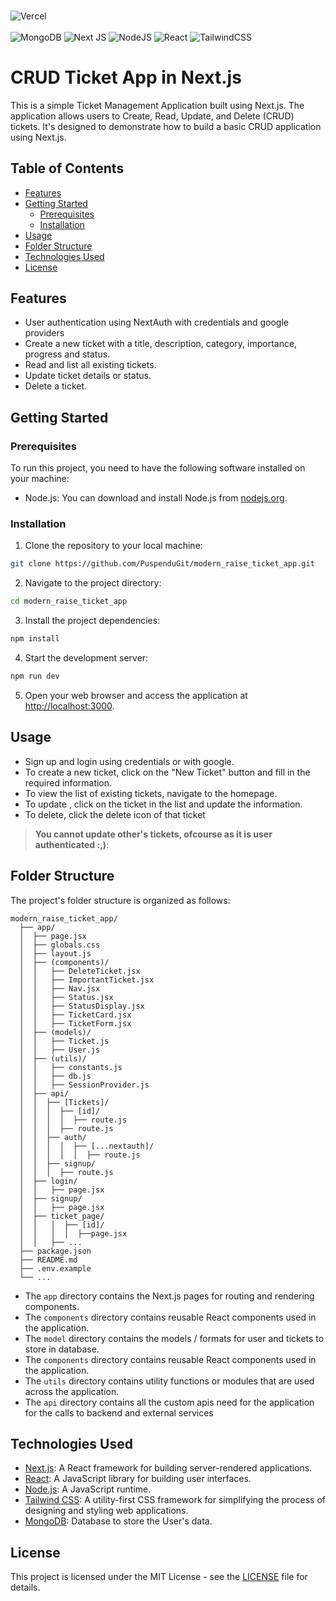 ###
![Vercel](https://therealsujitk-vercel-badge.vercel.app/?app=modern-raise-ticket-app) 
</br>
</br>
![MongoDB](https://img.shields.io/badge/MongoDB-%234ea94b.svg?style=for-the-badge&logo=mongodb&logoColor=white)
	![Next JS](https://img.shields.io/badge/Next-black?style=for-the-badge&logo=next.js&logoColor=white)
 ![NodeJS](https://img.shields.io/badge/node.js-6DA55F?style=for-the-badge&logo=node.js&logoColor=white)
 ![React](https://img.shields.io/badge/react-%2320232a.svg?style=for-the-badge&logo=react&logoColor=%2361DAFB)
 ![TailwindCSS](https://img.shields.io/badge/tailwindcss-%2338B2AC.svg?style=for-the-badge&logo=tailwind-css&logoColor=white)
# CRUD Ticket App in Next.js

This is a simple Ticket Management Application built using Next.js. The application allows users to Create, Read, Update, and Delete (CRUD) tickets. It's designed to demonstrate how to build a basic CRUD application using Next.js.

## Table of Contents

- [Features](#features)
- [Getting Started](#getting-started)
  - [Prerequisites](#prerequisites)
  - [Installation](#installation)
- [Usage](#usage)
- [Folder Structure](#folder-structure)
- [Technologies Used](#technologies-used)
- [License](#license)

## Features

- User authentication using NextAuth with credentials and google providers
- Create a new ticket with a title, description, category, importance, progress and status.
- Read and list all existing tickets.
- Update ticket details or status.
- Delete a ticket.

## Getting Started

### Prerequisites

To run this project, you need to have the following software installed on your machine:

- Node.js: You can download and install Node.js from [nodejs.org](https://nodejs.org/).

### Installation

1. Clone the repository to your local machine:

```bash
git clone https://github.com/PuspenduGit/modern_raise_ticket_app.git
```

2. Navigate to the project directory:

```bash
cd modern_raise_ticket_app
```

3. Install the project dependencies:

```bash
npm install
```

4. Start the development server:

```bash
npm run dev
```

5. Open your web browser and access the application at [http://localhost:3000](http://localhost:3000).

## Usage

- Sign up and login using credentials or with google.
- To create a new ticket, click on the "New Ticket" button and fill in the required information.
- To view the list of existing tickets, navigate to the homepage.
- To update , click on the ticket in the list and update the information.
- To delete, click the delete icon of that ticket
>**You cannot update other's tickets, ofcourse as it is user authenticated :,)**:

## Folder Structure

The project's folder structure is organized as follows:

```
modern_raise_ticket_app/
  ├── app/
  │  ├── page.jsx
  │  ├── globals.css 
  │  ├── layout.js
  │  ├── (components)/
  │  │   ├── DeleteTicket.jsx
  │  │   ├── ImportantTicket.jsx
  │  │   ├── Nav.jsx
  │  │   ├── Status.jsx
  │  │   ├── StatusDisplay.jsx
  │  │   ├── TicketCard.jsx
  │  │   ├── TicketForm.jsx
  │  ├── (models)/
  │  │   ├── Ticket.js
  │  │   ├── User.js
  │  ├── (utils)/
  │  │   ├── constants.js
  │  │   ├── db.js
  │  │   ├── SessionProvider.js
  │  ├── api/
  │  │  ├── [Tickets]/
  │  │  │  ├── [id]/
  │  │  │  │  ├── route.js
  │  │  │  ├── route.js
  │  │  ├── auth/
  │  │  │  │  ├── [...nextauth]/
  │  │  │  │  │  ├── route.js
  │  │  ├── signup/
  │  │  │  ├── route.js
  │  ├── login/
  │  │   ├── page.jsx
  │  ├── signup/
  │  │   ├── page.jsx
  │  ├── ticket_page/
  │  │   │  ├── [id]/
  │  │   │  │  ├──page.jsx
  │  │   ├── ...
  ├── package.json
  ├── README.md
  ├── .env.example
  └── ...
```

- The `app` directory contains the Next.js pages for routing and rendering components.
- The `components` directory contains reusable React components used in the application.
- The `model` directory contains the models / formats for user and tickets to store in database.
- The `components` directory contains reusable React components used in the application.
- The `utils` directory contains utility functions or modules that are used across the application.
- The `api` directory contains all the custom apis need for the application for the calls to backend and external services


## Technologies Used

- [Next.js](https://nextjs.org/): A React framework for building server-rendered applications.
- [React](https://reactjs.org/): A JavaScript library for building user interfaces.
- [Node.js](https://nodejs.org/): A JavaScript runtime.
- [Tailwind CSS](https://tailwindcss.com/): A utility-first CSS framework for simplifying the process of designing and styling web applications.
- [MongoDB](https://www.mongodb.com/): Database to store the User's data.

## License

This project is licensed under the MIT License - see the [LICENSE](LICENSE) file for details.
